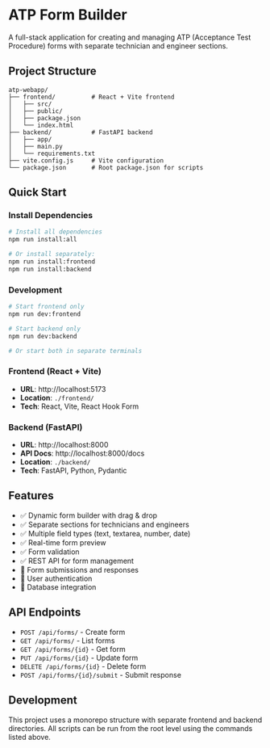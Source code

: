 # ATP Form Builder

A full-stack application for creating and managing ATP (Acceptance Test Procedure) forms with separate technician and engineer sections.

## Project Structure

```
atp-webapp/
├── frontend/          # React + Vite frontend
│   ├── src/
│   ├── public/
│   ├── package.json
│   └── index.html
├── backend/           # FastAPI backend
│   ├── app/
│   ├── main.py
│   └── requirements.txt
├── vite.config.js     # Vite configuration
└── package.json       # Root package.json for scripts
```

## Quick Start

### Install Dependencies

```bash
# Install all dependencies
npm run install:all

# Or install separately:
npm run install:frontend
npm run install:backend
```

### Development

```bash
# Start frontend only
npm run dev:frontend

# Start backend only  
npm run dev:backend

# Or start both in separate terminals
```

### Frontend (React + Vite)
- **URL**: http://localhost:5173
- **Location**: `./frontend/`
- **Tech**: React, Vite, React Hook Form

### Backend (FastAPI)
- **URL**: http://localhost:8000
- **API Docs**: http://localhost:8000/docs
- **Location**: `./backend/`
- **Tech**: FastAPI, Python, Pydantic

## Features

- ✅ Dynamic form builder with drag & drop
- ✅ Separate sections for technicians and engineers
- ✅ Multiple field types (text, textarea, number, date)
- ✅ Real-time form preview
- ✅ Form validation
- ✅ REST API for form management
- 🔄 Form submissions and responses
- 🔄 User authentication
- 🔄 Database integration

## API Endpoints

- `POST /api/forms/` - Create form
- `GET /api/forms/` - List forms
- `GET /api/forms/{id}` - Get form
- `PUT /api/forms/{id}` - Update form
- `DELETE /api/forms/{id}` - Delete form
- `POST /api/forms/{id}/submit` - Submit response

## Development

This project uses a monorepo structure with separate frontend and backend directories. All scripts can be run from the root level using the commands listed above.
